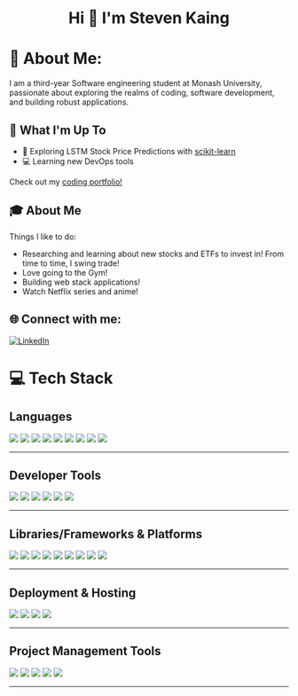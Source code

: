 <h1 align="center">Hi 👋 I'm Steven Kaing</h1>

# 💫 About Me:
I am a third-year Software engineering student at Monash University, passionate about exploring the realms of coding, software development, and building robust applications.

## 🚀 What I'm Up To

- 🤖 Exploring LSTM Stock Price Predictions with [scikit-learn](https://scikit-learn.org/)
- 💻 Learning new DevOps tools

Check out my [coding portfolio!](https://steven-portfolio-five.vercel.app/)

## 🎓 About Me

Things I like to do:

- Researching and learning about new stocks and ETFs to invest in! From time to time, I swing trade!
- Love going to the Gym!
- Building web stack applications!
- Watch Netflix series and anime!

## 🌐 Connect with me:
[![LinkedIn](https://img.shields.io/badge/LinkedIn-%230077B5.svg?logo=linkedin&logoColor=white)](https://www.linkedin.com/in/stevenkaing/)

# 💻 Tech Stack

## Languages  
<p align="left">
  <img src="https://img.shields.io/badge/javascript-%23323330.svg?style=for-the-badge&logo=javascript&logoColor=%23F7DF1E"/>
  <img src="https://img.shields.io/badge/typescript-%23007ACC.svg?style=for-the-badge&logo=typescript&logoColor=white"/>
  <img src="https://img.shields.io/badge/python-%233776AB.svg?style=for-the-badge&logo=python&logoColor=white"/>
  <img src="https://img.shields.io/badge/java-%23ED8B00.svg?style=for-the-badge&logo=java&logoColor=white"/>
  <img src="https://img.shields.io/badge/sql-%2307405e.svg?style=for-the-badge&logo=postgresql&logoColor=white"/>
  <img src="https://img.shields.io/badge/html5-%23E34F26.svg?style=for-the-badge&logo=html5&logoColor=white"/>
  <img src="https://img.shields.io/badge/css-%231572B6.svg?style=for-the-badge&logo=css3&logoColor=white"/>
  <img src="https://img.shields.io/badge/C-00599C?style=for-the-badge&logo=c&logoColor=white"/>
  <img src="https://img.shields.io/badge/swift-F05138?style=for-the-badge&logo=swift&logoColor=white"/>
</p>

---

## Developer Tools  
<p align="left">
  <img src="https://img.shields.io/badge/git-%23F05033.svg?style=for-the-badge&logo=git&logoColor=white"/>
  <img src="https://img.shields.io/badge/gitlab-%23FC6D26.svg?style=for-the-badge&logo=gitlab&logoColor=white"/>
  <img src="https://img.shields.io/badge/intellij%20idea-%23000000.svg?style=for-the-badge&logo=intellij-idea&logoColor=white"/>
  <img src="https://img.shields.io/badge/vscode-%23007ACC.svg?style=for-the-badge&logo=visual-studio-code&logoColor=white"/>
  <img src="https://img.shields.io/badge/jupyter-%23F37626.svg?style=for-the-badge&logo=jupyter&logoColor=white"/>
  <img src="https://img.shields.io/badge/Postman-%23FF6C37.svg?style=for-the-badge&logo=postman&logoColor=white"/>
</p>

---

## Libraries/Frameworks & Platforms  
<p align="left">
  <img src="https://img.shields.io/badge/react-%2320232a.svg?style=for-the-badge&logo=react&logoColor=%2361DAFB"/>
  <img src="https://img.shields.io/badge/node.js-6DA55F?style=for-the-badge&logo=node.js&logoColor=white"/>
  <img src="https://img.shields.io/badge/tailwindcss-%2338B2AC.svg?style=for-the-badge&logo=tailwind-css&logoColor=white"/>
  <img src="https://img.shields.io/badge/meteor-%23de4f4f.svg?style=for-the-badge&logo=meteor&logoColor=white"/>
  <img src="https://img.shields.io/badge/docker-%230db7ed.svg?style=for-the-badge&logo=docker&logoColor=white"/>
  <img src="https://img.shields.io/badge/kubernetes-%23326ce5.svg?style=for-the-badge&logo=kubernetes&logoColor=white"/>
  <img src="https://img.shields.io/badge/firebase-%23039BE5.svg?style=for-the-badge&logo=firebase&logoColor=white"/>
  <img src="https://img.shields.io/badge/mongodb-%2347A248.svg?style=for-the-badge&logo=mongodb&logoColor=white"/>
  <img src="https://img.shields.io/badge/Java_Swing-%23ED8B00.svg?style=for-the-badge&logo=java&logoColor=white"/>

</p>

---
## Deployment & Hosting  
<p align="left">
  <img src="https://img.shields.io/badge/AWS-%23232F3E.svg?style=for-the-badge&logo=amazon-aws&logoColor=white"/>
  <img src="https://img.shields.io/badge/vercel-%23000000.svg?style=for-the-badge&logo=vercel&logoColor=white"/>
  <img src="https://img.shields.io/badge/netlify-%23000000.svg?style=for-the-badge&logo=netlify&logoColor=%2300C7B7"/>
  <img src="https://img.shields.io/badge/heroku-%23430098.svg?style=for-the-badge&logo=heroku&logoColor=white"/>
</p>

---
## Project Management Tools  
<p align="left">
  <img src="https://img.shields.io/badge/Jira-0052CC.svg?style=for-the-badge&logo=jira&logoColor=white"/>
  <img src="https://img.shields.io/badge/Linear-5E6AD2.svg?style=for-the-badge&logo=linear&logoColor=white"/>
  <img src="https://img.shields.io/badge/ClickUp-7B68EE.svg?style=for-the-badge&logo=clickup&logoColor=white"/>
  <img src="https://img.shields.io/badge/Notion-000000.svg?style=for-the-badge&logo=notion&logoColor=white"/>
  <img src="https://img.shields.io/badge/Trello-0052CC.svg?style=for-the-badge&logo=trello&logoColor=white"/>
</p>

---



